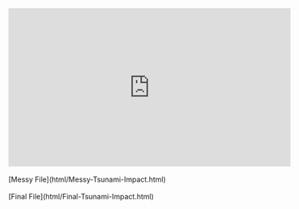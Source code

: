 <iframe width="560" height="315" src="https://www.youtube.com/embed/EbLjS6BQezw" title="YouTube video player" frameborder="0" allow="accelerometer; autoplay; clipboard-write; encrypted-media; gyroscope; picture-in-picture" allowfullscreen></iframe>  
<br><br>
[Messy File](html/Messy-Tsunami-Impact.html)  
<br><br>
[Final File](html/Final-Tsunami-Impact.html)
<br><br>